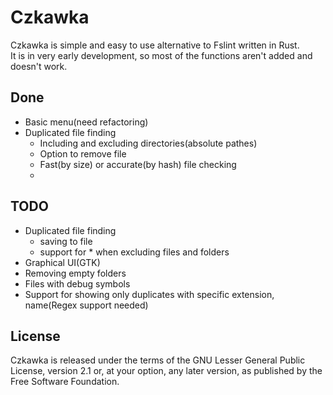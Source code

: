 # Czkawka
Czkawka is simple and easy to use alternative to Fslint written in Rust.  
It is in very early development, so most of the functions aren't added and doesn't work.  


## Done
- Basic menu(need refactoring)
- Duplicated file finding
  - Including and excluding directories(absolute pathes)
  - Option to remove file
  - Fast(by size) or accurate(by hash) file checking
  - 

## TODO
- Duplicated file finding
  - saving to file
  - support for * when excluding files and folders
- Graphical UI(GTK)
- Removing empty folders
- Files with debug symbols
- Support for showing only duplicates with specific extension, name(Regex support needed)

## License
Czkawka is released under the terms of the GNU Lesser General Public License, version 2.1 or, at your option, any later version, as published by the Free Software Foundation. 